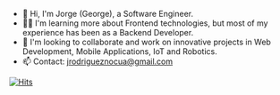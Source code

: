 - 👋 Hi, I'm Jorge (George), a Software Engineer.
- 👨‍🎓 I'm learning more about Frontend technologies, but most of my experience has been as a Backend Developer.
- 🤝 I'm looking to collaborate and work on innovative projects in Web Development, Mobile Applications, IoT and Robotics.
- 📫 Contact: jrodrigueznocua@gmail.com

[![Hits](https://hits.seeyoufarm.com/api/count/incr/badge.svg?tab=repositories&url=https%3A%2F%2Fgithub.com%2Fjrodriguez19&count_bg=%2379C83D&title_bg=%23555555&icon=&icon_color=%23E7E7E7&title=hits&edge_flat=false)](https://hits.seeyoufarm.com)

<!---
jrodriguez19/jrodriguez19 is a ✨ special ✨ repository because its `README.md` (this file) appears on your GitHub profile.
You can click the Preview link to take a look at your changes.
--->
